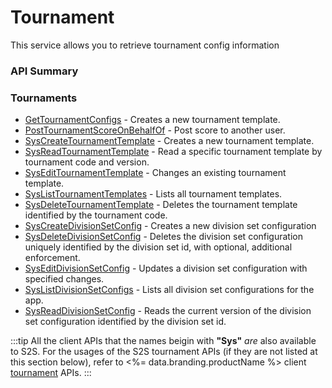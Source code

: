 # Tournament






This service allows you to retrieve tournament config information

### API Summary

### Tournaments

* [GetTournamentConfigs](/api/s2s/tournament/gettournamentconfigs) - Creates a new tournament template.
* [PostTournamentScoreOnBehalfOf](/api/s2s/tournament/posttournamentscoreonbehalfof) - Post score to another user.
* [SysCreateTournamentTemplate](/api/capi/tournament/syscreatetournamenttemplate) - Creates a new tournament template.
* [SysReadTournamentTemplate](/api/capi/tournament/sysreadtournamenttemplate) - Read a specific tournament template by tournament code and version.
* [SysEditTournamentTemplate](/api/capi/tournament/sysedittournamenttemplate) - Changes an existing tournament template.
* [SysListTournamentTemplates](/api/capi/tournament/syslisttournamenttemplates) - Lists all tournament templates.
* [SysDeleteTournamentTemplate](/api/capi/tournament/sysdeletetournamenttemplate) - Deletes the tournament template identified by the tournament code.
* [SysCreateDivisionSetConfig](/api/capi/tournament/syscreatedivisionsetconfig) - Creates a new division set configuration
* [SysDeleteDivisionSetConfig](/api/capi/tournament/sysdeletedivisionsetconfig) - Deletes the division set configuration uniquely identified by the division set id, with optional, additional enforcement.
* [SysEditDivisionSetConfig](/api/capi/tournament/syseditdivisionsetconfig) - Updates a division set configuration with specified changes.
* [SysListDivisionSetConfigs](/api/capi/tournament/syslistdivisionsetconfigs) - Lists all division set configurations for the app.
* [SysReadDivisionSetConfig](/api/capi/tournament/sysreaddivisionsetconfig) - Reads the current version of the division set configuration identified by the division set id.

:::tip
All the client APIs that the names beigin with <strong>"Sys"</strong> <em>are</em> also available to S2S. 
For the usages of the S2S tournament APIs (if they are not listed at this section below),
refer to <%= data.branding.productName %> client [tournament](/api/capi/tournament) APIs.
:::

<DocCardList />